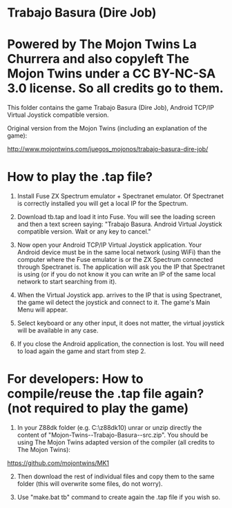 # Trabajo Basura (Dire Job)

# Powered by The Mojon Twins La Churrera and also copyleft The Mojon Twins under a CC BY-NC-SA 3.0 license. So all credits go to them.

This folder contains the game Trabajo Basura (Dire Job), Android TCP/IP Virtual Joystick compatible version.

Original version from the Mojon Twins (including an explanation of the game): 

http://www.mojontwins.com/juegos_mojonos/trabajo-basura-dire-job/

# How to play the .tap file?

1. Install Fuse ZX Spectrum emulator + Spectranet emulator. Of Spectranet is correctly installed you will get a local IP for the Spectrum.

2. Download tb.tap and load it into Fuse. You will see the loading screen and then a text screen saying: "Trabajo Basura. Android Virtual Joystick compatible version. Wait or any key to cancel."

3. Now open your Android TCP/IP Virtual Joystick application. Your Android device must be in the same local network (using WiFi) than the computer where the Fuse emulator is or the ZX Spectrum connected through Spectranet is. The application will ask you the IP that Spectranet is using (or if you do not know it you can write an IP of the same local network to start searching from it).

4. When the Virtual Joystick app. arrives to the IP that is using Spectranet, the game wil detect the joystick and connect to it. The game's Main Menu will appear. 

5. Select keyboard or any other input, it does not matter, the virtual joystick will be available in any case.

6. If you close the Android application, the connection is lost. You will need to load again the game and start from step 2.

# For developers: How to compile/reuse the .tap file again? (not required to play the game)

1. In your Z88dk folder (e.g. C:\z88dk10) unrar or unzip directly the content of "Mojon-Twins--Trabajo-Basura--src.zip". You should be using The Mojon Twins adapted version of the compiler (all credits to The Mojon Twins):

https://github.com/mojontwins/MK1

2. Then download the rest of individual files and copy them to the same folder (this will overwrite some files, do not worry).

3. Use "make.bat tb" command to create again the .tap file if you wish so.

